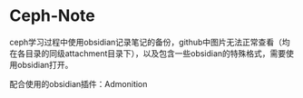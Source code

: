 # Ceph-Note
ceph学习过程中使用obsidian记录笔记的备份，github中图片无法正常查看（均在各目录的同级attachment目录下），以及包含一些obsidian的特殊格式，需要使用obsidian打开。

配合使用的obsidian插件：Admonition

